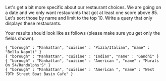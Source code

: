 Let's get a bit more specific about our restaurant choices. We are going
on a date and we only want restaurants that got at least one score above
85. Let's sort those by name and limit to the top 10.
Write a query that only displays these restaurants.

Your results should look like as follows (please make sure you get only
the fields shown).

```
{ "borough" : "Manhattan", "cuisine" : "Pizza/Italian", "name" : "Bella Napoli" }
{ "borough" : "Manhattan", "cuisine" : "Indian", "name" : "Gandhi" }
{ "borough" : "Manhattan", "cuisine" : "American ", "name" : "Murals On 54/Randolphs'S" }
{ "borough" : "Manhattan", "cuisine" : "American ", "name" : "West 79Th Street Boat Basin Cafe" }
```
